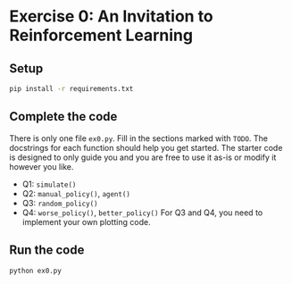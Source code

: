 # Exercise 0: An Invitation to Reinforcement Learning

## Setup

```bash
pip install -r requirements.txt
```

## Complete the code

There is only one file `ex0.py`. Fill in the sections marked with `TODO`. The docstrings for each function should help you get started. The starter code is designed to only guide you and you are free to use it as-is or modify it however you like.
- Q1: `simulate()`
- Q2: `manual_policy()`, `agent()`
- Q3: `random_policy()`
- Q4: `worse_policy()`, `better_policy()`
For Q3 and Q4, you need to implement your own plotting code.

## Run the code

```bash
python ex0.py
```
